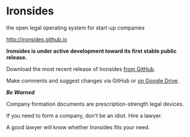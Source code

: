 # Ironsides

the open legal operating system for start-up companies

<http://ironsides.github.io>

**Ironsides is under active development toward its first stable public release.**

Download the most recent release of Ironsides [from GitHub](https://github.com/ironsides/ironsides/releases).

Make comments and suggest changes via GitHub or [on Google Drive](https://drive.google.com/folderview?id=0B4WQgvqBs9InbmxhVGVCSm9xeFE&usp=sharing).

***Be Warned***

Company formation documents are prescription-strength legal devices.

If you need to form a company, don’t be an idiot. Hire a lawyer.

A good lawyer will know whether Ironsides fits your need.
